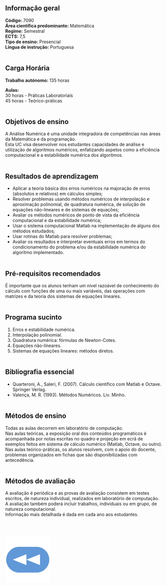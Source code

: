 ## Informação geral
**Código:** 7090
<br> **Área científica predominante:** Matemática
<br> **Regime:** Semestral
<br> **ECTS:** 7,5
<br> **Tipo de ensino:** Presencial
<br> **Língua de instrução:** Portuguesa
<br><br>
## Carga Horária
**Trabalho autónomo:** 135  horas

**Aulas:**
<br> 30  horas  -  Práticas Laboratoriais
<br> 45  horas  -  Teórico-práticas
<br><br>
## Objetivos de ensino
A Análise Numérica é uma unidade integradora de competências nas áreas da Matemática e da programação.
<br> Esta UC visa desenvolver nos estudantes capacidades de análise e utilização de algoritmos numéricos, enfatizando aspetos como a eficiência computacional e a estabilidade numérica dos algoritmos.
<br><br>
## Resultados de aprendizagem
- Aplicar a teoria básica dos erros numéricos na majoração de erros (absolutos e relativos) em cálculos simples;
- Resolver problemas usando métodos numéricos de interpolação e aproximação polinomial, de quadratura numérica, de solução de equações não-lineares e de sistemas de equações;
- Avaliar os métodos numéricos de ponto de vista da eficiência computacional e da estabilidade numérica;
- Usar o sistema computacional Matlab na implementação de alguns dos métodos estudados;
- Usar rotinas do Matlab para resolver problemas;
- Avaliar os resultados e interpretar eventuais erros em termos do condicionamento do problema e/ou da estabilidade numérica do algoritmo implementado.
<br><br>
## Pré-requisitos recomendados
É importante que os alunos tenham um nível razoável de conhecimento do cálculo com funções de uma ou mais variáveis, das operações com matrizes e da teoria dos sistemas de equações lineares. 
<br><br>
## Programa sucinto
1. Erros e estabilidade numérica.
2. Interpolação polinomial.
3. Quadratura numérica: fórmulas de Newton-Cotes.
4. Equações não-lineares.
5. Sistemas de equações lineares: métodos diretos.
<br><br>
## Bibliografia essencial
* Quarteroni, A., Saleri, F. (2007). Cálculo científico com Matlab e Octave. Springer Verlag.
* Valença, M. R. (1993). Métodos Numéricos. Liv. Minho.
<br><br>
## Métodos de ensino
Todas as aulas decorrem em laboratório de computação.
<br> Nas aulas teóricas, a exposição oral dos conteúdos programáticos é acompanhada por notas escritas no quadro e projeção em ecrã de exemplos feitos em sistema de cálculo numérico (Matlab, Octave, ou outro).
<br> Nas aulas teórico-práticas, os alunos resolvem, com o apoio do docente, problemas organizados em fichas que são disponibilizadas com antecedência.
<br><br>
## Métodos de avaliação
A avaliação é periódica e as provas de avaliação consistem em testes escritos, de natureza individual, realizados em laboratório de computação.
<br> A avaliação também poderá incluir trabalhos, individuais ou em grupo, de natureza computacional.
<br> Informação mais detalhada é dada em cada ano aos estudantes.

<br><br>

[![retroceder](https://raw.githubusercontent.com/David81820/Recursos-LCC/main/Rewind.png)](https://david81820.github.io/Recursos-LCC/2ano/1sem/AN)
